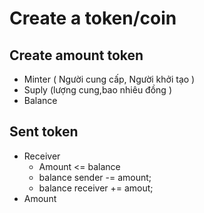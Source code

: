 # Create a token/coin

## Create amount token
- Minter ( Người cung cấp, Người khởi tạo )
- Suply (lượng cung,bao nhiêu đồng )
- Balance 
  
## Sent token 
- Receiver 
  + Amount <= balance 
  + balance sender -= amount;
  + balance receiver += amout;
- Amount 

